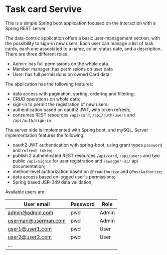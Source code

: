 # Task card Servive

This is a simple Spring boot application focused on the interaction with a Spring REST server.

The data-centric application offers a basic user-management section, with the possibility to sign-in new users.
Each user can manage a list of task cards, each one associated to a name, color, status date, and a description.
There are three different roles:
* Admin: has full permissions on the whole data
* Member manager: has permissions on user data
* User: has full permissions on owned Card data.

The application has the following features:
* data access with pagination, sorting, ordering and filtering;
* CRUD operations on whole data;
* sign-in to permit the registration of new users;
* authentication based on oauth2 JWT, with token refresh;
* consumes REST resources `/api/card`, `/api/auth/users` and `/api/auth/sign-in`

The server side is implemented with Spring boot, and mySQL.
Server implementation features the following:
* oauth2 JWT authentication with spring-boot, using grant types `password` and `refresh token`;
* publish 2 authenticated REST resources `/api/card`, `/api/users` and two public `/api/signin` for user registration and `/swagger-ui/` api documentation;
* method-level authorization based on `@PreAuthorize` and `@PostAuthorize`;
* data access based on logged user's permissions;
* Spring based JSR-349 data validation;

Available users are:

|User email|Password| Role  |
|----------|--------|-------|
|admin@admin.com|pwd| Admin |
|userman@userman.com|pwd| Admin |
|user1@user1.com|pwd| User  |
|user2@user2.com|pwd| User  |
|...|


